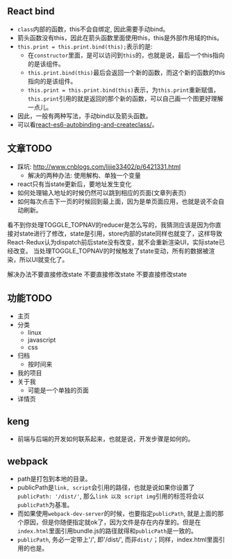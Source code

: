 ## React bind

* `class`内部的函数，this不会自绑定, 因此需要手动bind。
* 箭头函数没有this，因此在箭头函数里面使用this，this是外部作用域的this。
* `this.print = this.print.bind(this);`表示的是:
  * 在`constructor`里面，是可以访问到`this`的，也就是说，最后一个this指向的是该组件。
  * `this.print.bind(this)`最后会返回一个新的函数，而这个新的函数的this指向的是该组件。
  * `this.print = this.print.bind(this)`表示，为`this.print`重新赋值，`this.print`引用的就是返回的那个新的函数，可以自己画一个图更好理解一点儿。
* 因此，一般有两种写法，手动bind以及箭头函数。
* 可以看[react-es6-autobinding-and-createclass/](https://blog.andrewray.me/react-es6-autobinding-and-createclass/)。

## 文章TODO

* 踩坑: http://www.cnblogs.com/lijie33402/p/6421331.html
    * 解决的两种办法: 使用解构、单独一个变量
* react只有当state更新后，要地址发生变化
* 如何处理输入地址的时候仍然可以跳到相应的页面(文章列表页)
* 如何每次点击下一页的时候回到最上面，因为是单页面应用，也就是说不会自动刷新。


看不到你处理TOGGLE_TOPNAV的reducer是怎么写的，我猜测应该是因为你直接对state进行了修改，state是引用，store内部的state同样也就变了，这样导致React-Redux认为dispatch前后state没有改变，就不会重新渲染UI，实际state已经改变。
当处理TOGGLE_TOPNAV的时候触发了state变动，所有的数据被渲染，所以UI就变化了。

解决办法不要直接修改state 不要直接修改state 不要直接修改state

## 功能TODO

* 主页
* 分类
  * linux
  * javascript
  * css
* 归档
  * 按时间来
* 我的项目
* 关于我
    * 可能是一个单独的页面
* 详情页

## keng

* 前端与后端的开发如何联系起来，也就是说，开发步骤是如何的。


## webpack

* path是打包到本地的目录。
* publicPath是`link, script`会引用的路径，也就是说如果你设置了`publicPath: '/dist/'`, 那么`link 以及 script img`引用的标签将会以`publicPath`为基准。
* 而如果使用`webpack-dev-server`的时候，也要指定`publicPath`, 就是上面的那个原因，但是你随便指定就ok了，因为文件是存在内存里的。但是在`index.html`里面引用bundle.js的路径就得和`publicPath`是一致的。
* `publicPath`, 务必一定带上'/', 即'/dist/', 而非`dist/`；同样，index.html里面引用的也是。
